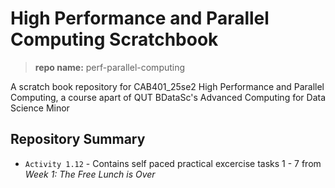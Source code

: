 # High Performance and Parallel Computing Scratchbook

> **repo name:** perf-parallel-computing

A scratch book repository for CAB401_25se2 High Performance and Parallel Computing, a course apart of QUT BDataSc's Advanced Computing for Data Science Minor

## Repository Summary

 - `Activity 1.12` - Contains self paced practical excercise tasks 1 - 7 from *Week 1: The Free Lunch is Over*